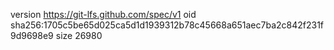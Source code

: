 version https://git-lfs.github.com/spec/v1
oid sha256:1705c5be65d025ca5d1d1939312b78c45668a651aec7ba2c842f231f9d9698e9
size 26980
